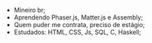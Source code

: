 - Mineiro br;
- Aprendendo Phaser.js, Matter.js e Assembly;
- Quem puder me contrata, preciso de estágio;
- Estudados: HTML, CSS, Js, SQL, C, Haskell;

<!---
Danielbgoncalves/Danielbgoncalves is a ✨ special ✨ repository because its `README.md` (this file) appears on your GitHub profile.
You can click the Preview link to take a look at your changes.
--->
